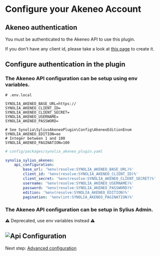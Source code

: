 # Configure your Akeneo Account

## Akeneo authentication

You must be authenticated to the Akeneo API to use this plugin.

If you don't have any client id, please take a look at [this page](https://api.akeneo.com/documentation/authentication.html#client-idsecret-generation) to create it.

## Configure authentication in the plugin

### The Akeneo API configuration can be setup using env variables.

```dotenv
# .env.local

SYNOLIA_AKENEO_BASE_URL=https://
SYNOLIA_AKENEO_CLIENT_ID=
SYNOLIA_AKENEO_CLIENT_SECRET=
SYNOLIA_AKENEO_USERNAME=
SYNOLIA_AKENEO_PASSWORD=

# See Synolia\SyliusAkeneoPlugin\Config\AkeneoEditionEnum
SYNOLIA_AKENEO_EDITION=ee
# Integer between 1 and 100
SYNOLIA_AKENEO_PAGINATION=100
```

```yaml
# config/packages/synolia_akeneo_plugin.yaml

synolia_sylius_akeneo:
    api_configuration:
        base_url: '%env(resolve:SYNOLIA_AKENEO_BASE_URL)%'
        client_id: '%env(resolve:SYNOLIA_AKENEO_CLIENT_ID)%'
        client_secret: '%env(resolve:SYNOLIA_AKENEO_CLIENT_SECRET)%'
        username: '%env(resolve:SYNOLIA_AKENEO_USERNAME)%'
        password: '%env(resolve:SYNOLIA_AKENEO_PASSWORD)%'
        edition: '%env(resolve:SYNOLIA_AKENEO_EDITION)%'
        pagination: '%env(int:SYNOLIA_AKENEO_PAGINATION)%'

```

### The Akeneo API configuration can be setup in Sylius Admin.

⚠️ Deprecated, use env variables instead ⚠️

![Api Configuration](media/api_configuration.png)
---

Next step: [Advanced configuration](CONFIGURE_DETAIL.md)
